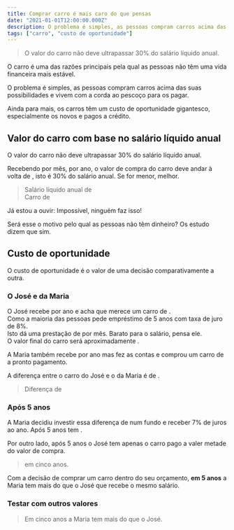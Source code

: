 ```yaml
---
title: Comprar carro é mais caro do que pensas
date: "2021-01-01T12:00:00.000Z"
description: O problema é simples, as pessoas compram carros acima das suas possibilidades e vivem com a corda ao pescoço para os pagar.
tags: ["carro", "custo de oportunidade"]
---
```


> O valor do carro não deve ultrapassar 30% do salário líquido anual.

O carro é uma das razões principais pela qual as pessoas não têm uma vida financeira mais estável.

O problema é simples, as pessoas compram carros acima das suas possibilidades e vivem com a corda ao pescoço para os pagar.

Ainda para mais, os carros têm um custo de oportunidade gigantesco, especialmente os novos e pagos a crédito.

## Valor do carro com base no salário líquido anual

O valor do carro não deve ultrapassar 30% do salário líquido anual.

Recebendo <salary perMonth="14"></salary> por mês, <salary></salary> por ano, o valor de compra do carro deve andar à volta de <salary percentage="0.30"></salary>, isto é 30% do salário anual. Se for menor, melhor.

> Salário líquido anual de <salary></salary>\
> Carro de <salary percentage="0.30"></salary>

Já estou a ouvir: Impossível, ninguém faz isso!

Será esse o motivo pelo qual as pessoas não têm dinheiro? Os estudo dizem que sim.

## Custo de oportunidade

O custo de oportunidade é o valor de uma decisão comparativamente a outra.

### O José e da Maria

O José recebe <salary></salary> por ano e acha que merece um carro de <car value="true"></car>.\
Como a maioria das pessoas pede empréstimo de 5 anos com taxa de juro de 8%.\
Isto dá uma prestação de <car payment="true"></car> por mês. Barato para o salário, pensa ele.\
O valor final do carro será aproximadamente <car total="true"></car>.

A Maria também recebe <salary></salary> por ano mas fez as contas e comprou um carro de <salary percentage="0.3"></salary> a pronto pagamento.

A diferença entre o carro do José e o da Maria é de <car difference="true"></car>.

> Diferença de <car difference="true"></car>

### Após 5 anos

A Maria decidiu investir essa diferença de <car difference="true"></car> num fundo e receber 7% de juros ao ano. Após 5 anos tem <car differenceinterest="7"></interest>.

Por outro lado, após 5 anos o José tem apenas o carro pago a valer metade do valor de compra.

> <car differenceinterest="7"></car> em cinco anos.

Com a decisão de comprar um carro dentro do seu orçamento, **em 5 anos** a Maria tem mais **<car differenceinterest="7"></car>** do que o José que recebe o mesmo salário.

### Testar com outros valores

<salary selector="true"></salary>
<car selector="true"></car>

> Em cinco anos a Maria tem mais <car differenceinterest="7"></car> do que o José.
